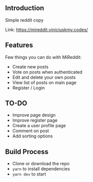 ## Introduction

Simple reddit copy

Link: https://mireddit.viniciuskmv.codes/

## Features

Few things you can do with MiReddit:

- Create new posts
- Vote on posts when authenticated
- Edit and delete your own posts
- View list of posts on main page
- Register / Login

## TO-DO

- Improve page design
- Improve register page
- Create a user profile page
- Comment on post
- Add sorting options

## Build Process

- Clone or download the repo
- `yarn` to install dependencies
- `yarn dev` to start
